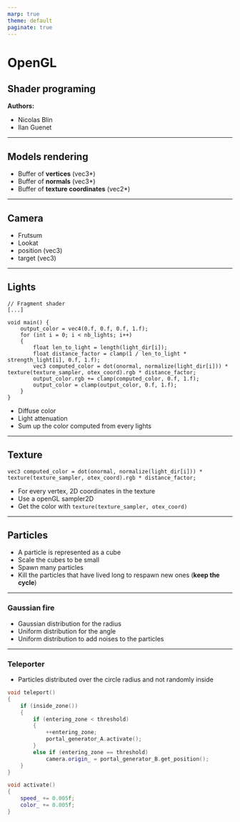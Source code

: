 ```yaml
---
marp: true
theme: default
paginate: true
---
```


<style>
img[alt~="center"] {
  display: block;
  margin: 0 auto;
}
</style>

<style>
div.twocols {
  margin-top: 35px;
  column-count: 2;
}
div.twocols p:first-child,
div.twocols h1:first-child,
div.twocols h2:first-child,
div.twocols ul:first-child,
div.twocols ul li:first-child,
div.twocols ul li p:first-child {
  margin-top: 0 !important;
}
div.twocols p.break {
  break-before: column;
  margin-top: 0;
}

</style>

# OpenGL

## Shader programing

**Authors:**
* Nicolas Blin
* Ilan Guenet

---

## Models rendering

* Buffer of **vertices** (vec3*)
* Buffer of **normals** (vec3*)
* Buffer of **texture coordinates** (vec2*)
---

## Camera

* Frutsum
* Lookat
* position (vec3)
* target (vec3)


---

## Lights


```
// Fragment shader
[...]

void main() {
    output_color = vec4(0.f, 0.f, 0.f, 1.f);
    for (int i = 0; i < nb_lights; i++)
    {
        float len_to_light = length(light_dir[i]);
        float distance_factor = clamp(1 / len_to_light * strength_light[i], 0.f, 1.f);
        vec3 computed_color = dot(onormal, normalize(light_dir[i])) * texture(texture_sampler, otex_coord).rgb * distance_factor;
        output_color.rgb += clamp(computed_color, 0.f, 1.f);
        output_color = clamp(output_color, 0.f, 1.f);
    }
}
```

* Diffuse color
* Light attenuation
* Sum up the color computed from every lights

---

## Texture

```
vec3 computed_color = dot(onormal, normalize(light_dir[i])) * texture(texture_sampler, otex_coord).rgb * distance_factor;
```
* For every vertex, 2D coordinates in the texture
* Use a openGL sampler2D
* Get the color with `texture(texture_sampler, otex_coord)`

---

## Particles

* A particle is represented as a cube
* Scale the cubes to be small
* Spawn many particles
* Kill the particles that have lived long to respawn new ones (**keep the cycle**)

---

### Gaussian fire

* Gaussian distribution for the radius
* Uniform distribution for the angle
* Uniform distribution to add noises to the particles
---

### Teleporter

* Particles distributed over the circle radius and not randomly inside 
```C++
void teleport()
{
    if (inside_zone())
    {
        if (entering_zone < threshold)
        {
            ++entering_zone;
            portal_generator_A.activate();
        }
        else if (entering_zone == threshold)
            camera.origin_ = portal_generator_B.get_position();
    }
}

void activate()
{
    speed_ += 0.005f;
    color_ += 0.005f;
}
```